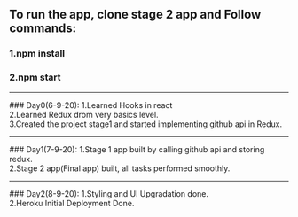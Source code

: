 ## To run the app, clone stage 2 app and Follow commands:
### 1.npm install<br>
### 2.npm start
<hr>
### Day0(6-9-20):
1.Learned Hooks in react<br>
2.Learned Redux drom very basics level.<br>
3.Created the project stage1 and started implementing github api in Redux.
<hr>
### Day1(7-9-20):
1.Stage 1 app built by calling github api and storing redux.<br>
2.Stage 2 app(Final app) built, all tasks performed smoothly.
<hr>
### Day2(8-9-20):
1.Styling and UI Upgradation done.<br>
2.Heroku Initial Deployment Done.
